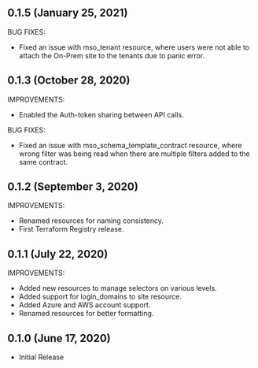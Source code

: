## 0.1.5 (January 25, 2021)

BUG FIXES:
- Fixed an issue with mso_tenant resource, where users were not able to attach the On-Prem site to the tenants due to panic error.

## 0.1.3 (October 28, 2020)

IMPROVEMENTS:

- Enabled the Auth-token sharing between API calls.

BUG FIXES:
- Fixed an issue with mso_schema_template_contract resource, where wrong filter was being read when there are multiple filters added to the same contract.

## 0.1.2 (September 3, 2020)

IMPROVEMENTS:

- Renamed resources for naming consistency.
- First Terraform Registry release.

## 0.1.1 (July 22, 2020)

IMPROVEMENTS:

- Added new resources to manage selectors on various levels.
- Added support for login_domains to site resource.
- Added Azure and AWS account support.
- Renamed resources for better formatting.

## 0.1.0 (June 17, 2020)

- Initial Release

